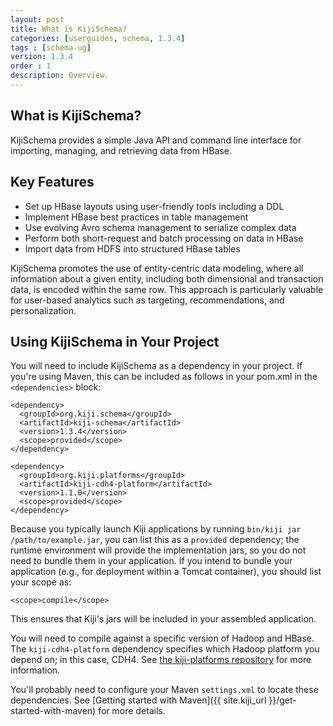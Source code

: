 ```yaml
---
layout: post
title: What is KijiSchema?
categories: [userguides, schema, 1.3.4]
tags : [schema-ug]
version: 1.3.4
order : 1
description: Overview.
---
```


## What is KijiSchema?

KijiSchema provides a simple Java API and command line interface for
importing, managing, and retrieving data from HBase.


## Key Features

- Set up HBase layouts using user-friendly tools including a DDL
- Implement HBase best practices in table management
- Use evolving Avro schema management to serialize complex data
- Perform both short-request and batch processing on data in HBase
- Import data from HDFS into structured HBase tables

KijiSchema promotes the use of entity-centric data modeling, where
all information about a given entity, including both dimensional and
transaction data, is encoded within the same row. This approach is
particularly valuable for user-based analytics such as targeting,
recommendations, and personalization.

## Using KijiSchema in Your Project

You will need to include KijiSchema as a dependency in your project.
If you're using Maven, this can be included as follows in your 
pom.xml in the `<dependencies>` block:

    <dependency>
      <groupId>org.kiji.schema</groupId>
      <artifactId>kiji-schema</artifactId>
      <version>1.3.4</version>
      <scope>provided</scope>
    </dependency>

    <dependency>
      <groupId>org.kiji.platforms</groupId>
      <artifactId>kiji-cdh4-platform</artifactId>
      <version>1.1.0</version>
      <scope>provided</scope>
    </dependency>

Because you typically launch Kiji applications by running `bin/kiji jar
/path/to/example.jar`, you can list this as a `provided` dependency; the runtime
environment will provide the implementation jars, so you do not need to bundle them in
your application. If you intend to bundle your application (e.g., for deployment within a
Tomcat container), you should list your scope as:

    <scope>compile</scope>

This ensures that Kiji's jars will be included in your assembled application.

You will need to compile against a specific version of Hadoop and HBase.
The `kiji-cdh4-platform` dependency specifies which Hadoop platform you depend on; in this
case, CDH4. See [the kiji-platforms repository](https://github.com/kijiproject/kiji-platforms)
for more information.

You'll probably need to configure your Maven `settings.xml` to locate these dependencies.
See [Getting started with Maven]({{ site.kiji_url }}/get-started-with-maven)
for more details.

